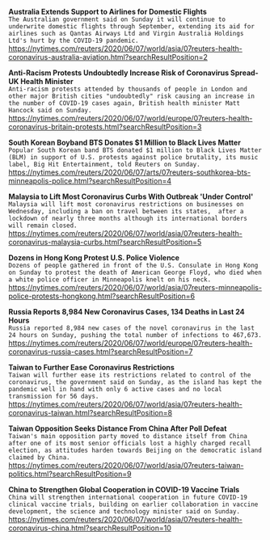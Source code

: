 **Australia Extends Support to Airlines for Domestic Flights**\
`The Australian government said on Sunday it will continue to underwrite domestic flights through September, extending its aid for airlines such as Qantas Airways Ltd and Virgin Australia Holdings Ltd's hurt by the COVID-19 pandemic.    `\
https://nytimes.com/reuters/2020/06/07/world/asia/07reuters-health-coronavirus-australia-aviation.html?searchResultPosition=2

**Anti-Racism Protests Undoubtedly Increase Risk of Coronavirus Spread-UK Health Minister**\
`Anti-racism protests attended by thousands of people in London and other major British cities "undoubtedly" risk causing an increase in the number of COVID-19 cases again, British health minister Matt Hancock said on Sunday. `\
https://nytimes.com/reuters/2020/06/07/world/europe/07reuters-health-coronavirus-britain-protests.html?searchResultPosition=3

**South Korean Boyband BTS Donates $1 Million to Black Lives Matter**\
`Popular South Korean band BTS donated $1 million to Black Lives Matter (BLM) in support of U.S. protests against police brutality, its music label, Big Hit Entertainment, told Reuters on Sunday.`\
https://nytimes.com/reuters/2020/06/07/arts/07reuters-southkorea-bts-minneapolis-police.html?searchResultPosition=4

**Malaysia to Lift Most Coronavirus Curbs With Outbreak 'Under Control'**\
`Malaysia will lift most coronavirus restrictions on businesses on Wednesday, including a ban on travel between its states,  after a lockdown of nearly three months although its international borders will remain closed. `\
https://nytimes.com/reuters/2020/06/07/world/asia/07reuters-health-coronavirus-malaysia-curbs.html?searchResultPosition=5

**Dozens in Hong Kong Protest U.S. Police Violence**\
`Dozens of people gathered in front of the U.S. Consulate in Hong Kong on Sunday to protest the death of American George Floyd, who died when a white police officer in Minneapolis knelt on his neck.`\
https://nytimes.com/reuters/2020/06/07/world/asia/07reuters-minneapolis-police-protests-hongkong.html?searchResultPosition=6

**Russia Reports 8,984 New Coronavirus Cases, 134 Deaths in Last 24 Hours**\
`Russia reported 8,984 new cases of the novel coronavirus in the last 24 hours on Sunday, pushing the total number of infections to 467,673.`\
https://nytimes.com/reuters/2020/06/07/world/europe/07reuters-health-coronavirus-russia-cases.html?searchResultPosition=7

**Taiwan to Further Ease Coronavirus Restrictions**\
`Taiwan will further ease its restrictions related to control of the coronavirus, the government said on Sunday, as the island has kept the pandemic well in hand with only 6 active cases and no local transmission for 56 days.`\
https://nytimes.com/reuters/2020/06/07/world/asia/07reuters-health-coronavirus-taiwan.html?searchResultPosition=8

**Taiwan Opposition Seeks Distance From China After Poll Defeat**\
`Taiwan's main opposition party moved to distance itself from China after one of its most senior officials lost a highly charged recall election, as attitudes harden towards Beijing on the democratic island claimed by China.`\
https://nytimes.com/reuters/2020/06/07/world/asia/07reuters-taiwan-politics.html?searchResultPosition=9

**China to Strengthen Global Cooperation in COVID-19 Vaccine Trials**\
`China will strengthen international cooperation in future COVID-19 clinical vaccine trials, building on earlier collaboration in vaccine development, the science and technology minister said on Sunday. `\
https://nytimes.com/reuters/2020/06/07/world/asia/07reuters-health-coronavirus-china.html?searchResultPosition=10

